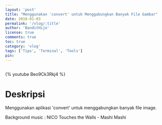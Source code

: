 ```yaml
---
layout: 'post'
title: "Menggunakan 'convert' untuk Menggabungkan Banyak File Gambar"
date: 2018-01-03
permalink: '/vlog/:title'
author: 'BanditHijo'
license: true
comments: true
toc: true
category: 'vlog'
tags: ['Tips', 'Terminal', 'Tools']
pin:
---
```


<div style="margin-top:30px;"></div>

{% youtube Beo9Ck3Rkj4 %}

# Deskripsi

Menggunakan aplikasi 'convert' untuk menggabungkan banyak file image.

Background music :
NICO Touches the Walls - Mashi Mashi
